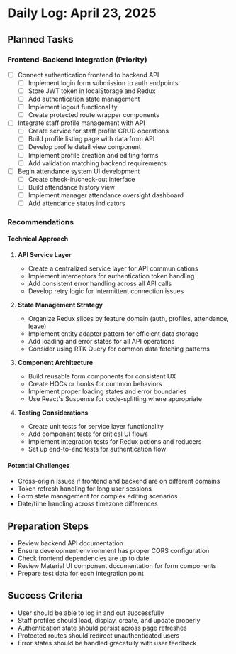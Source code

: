 # Daily Log: April 23, 2025

## Planned Tasks

### Frontend-Backend Integration (Priority)
- [ ] Connect authentication frontend to backend API
  - [ ] Implement login form submission to auth endpoints
  - [ ] Store JWT token in localStorage and Redux
  - [ ] Add authentication state management
  - [ ] Implement logout functionality
  - [ ] Create protected route wrapper components

- [ ] Integrate staff profile management with API
  - [ ] Create service for staff profile CRUD operations
  - [ ] Build profile listing page with data from API
  - [ ] Develop profile detail view component
  - [ ] Implement profile creation and editing forms
  - [ ] Add validation matching backend requirements

- [ ] Begin attendance system UI development
  - [ ] Create check-in/check-out interface
  - [ ] Build attendance history view
  - [ ] Implement manager attendance oversight dashboard
  - [ ] Add attendance status indicators

### Recommendations

#### Technical Approach
1. **API Service Layer**
   - Create a centralized service layer for API communications
   - Implement interceptors for authentication token handling
   - Add consistent error handling across all API calls
   - Develop retry logic for intermittent connection issues

2. **State Management Strategy**
   - Organize Redux slices by feature domain (auth, profiles, attendance, leave)
   - Implement entity adapter pattern for efficient data storage
   - Add loading and error states for all API operations
   - Consider using RTK Query for common data fetching patterns

3. **Component Architecture**
   - Build reusable form components for consistent UX
   - Create HOCs or hooks for common behaviors
   - Implement proper loading states and error boundaries
   - Use React's Suspense for code-splitting where appropriate

4. **Testing Considerations**
   - Create unit tests for service layer functionality
   - Add component tests for critical UI flows
   - Implement integration tests for Redux actions and reducers
   - Set up end-to-end tests for authentication flow

#### Potential Challenges
- Cross-origin issues if frontend and backend are on different domains
- Token refresh handling for long user sessions
- Form state management for complex editing scenarios
- Date/time handling across timezone differences

## Preparation Steps
- Review backend API documentation
- Ensure development environment has proper CORS configuration
- Check frontend dependencies are up to date
- Review Material UI component documentation for form components
- Prepare test data for each integration point

## Success Criteria
- User should be able to log in and out successfully
- Staff profiles should load, display, create, and update properly
- Authentication state should persist across page refreshes
- Protected routes should redirect unauthenticated users
- Error states should be handled gracefully with user feedback 